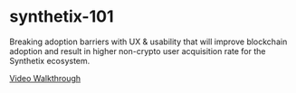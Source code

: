 # synthetix-101
Breaking adoption barriers with UX & usability that will improve blockchain adoption and result in higher non-crypto user acquisition rate for the Synthetix ecosystem.

[Video Walkthrough](https://youtube.com)
